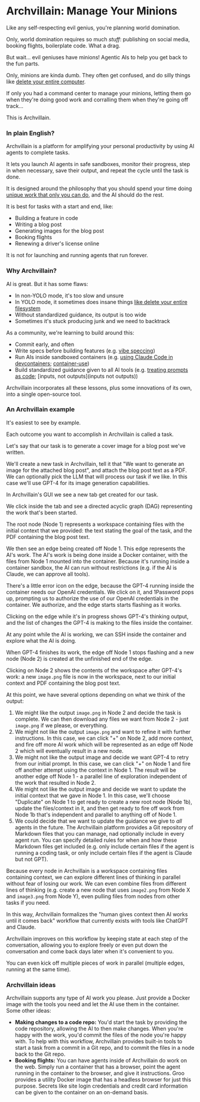 Archvillain: Manage Your Minions
================================
Like any self-respecting evil genius, you're planning world domination.

Only, world domination requires so much _stuff_: publishing on social media, booking flights, boilerplate code. What a drag.

But wait... evil geniuses have minions! Agentic AIs to help you get back to the fun parts.

Only, minions are kinda dumb. They often get confused, and do silly things like [delete your entire computer](https://forum.cursor.com/t/cursor-yolo-deleted-everything-in-my-computer/103131/3).

If only you had a command center to manage your minions, letting them go when they're doing good work and corralling them when they're going off track...

This is Archvillain.

### In plain English?
Archvillain is a platform for amplifying your personal productivity by using AI agents to complete tasks.

It lets you launch AI agents in safe sandboxes, monitor their progress, step in when necessary, save their output, and repeat the cycle until the task is done.

It is designed around the philosophy that you should spend your time doing [unique work that only you can do](https://mieubrisse.substack.com/p/the-goal-is-unique-work), and the AI should do the rest.

It is best for tasks with a start and end, like:

- Building a feature in code
- Writing a blog post
- Generating images for the blog post
- Booking flights
- Renewing a driver's license online

It is not for launching and running agents that run forever.

### Why Archvillain?
AI is great. But it has some flaws:

- In non-YOLO mode, it's too slow and unsure
- In YOLO mode, it sometimes does insane things [like delete your entire filesystem](https://forum.cursor.com/t/cursor-yolo-deleted-everything-in-my-computer/103131/3)
- Without standardized guidance, its output is too wide
- Sometimes it's stuck producing junk and we need to backtrack

As a community, we're learning to build around this:

- Commit early, and often
- Write specs before building features (e.g. [vibe speccing](https://lukebechtel.com/blog/vibe-speccing))
- Run AIs inside sandboxed containers (e.g. [using Claude Code in devcontainers](https://timsh.org/claude-inside-docker/); [container-use](https://github.com/dagger/container-use))
- Build standardized guidance given to all AI tools (e.g. [treating prompts as code](https://mariozechner.at/posts/2025-06-02-prompts-are-code/); [inputs, not outputs](inputs not outputs))

Archvillain incorporates all these lessons, plus some innovations of its own, into a single open-source tool.

### An Archvillain example
It's easiest to see by example. 

Each outcome you want to accomplish in Archvillain is called a task.

Let's say that our task is to generate a cover image for a blog post we've written.

We'll create a new task in Archvillain, tell it that "We want to generate an image for the attached blog post", and attach the blog post text as a PDF. We can optionally pick the LLM that will process our task if we like. In this case we'll use GPT-4 for its image generation capabilities.

In Archvillain's GUI we see a new tab get created for our task.

We click inside the tab and see a directed acyclic graph (DAG) representing the work that's been started.

The root node (Node 1) represents a workspace containing files with the initial context that we provided: the text stating the goal of the task, and the PDF containing the blog post text.

We then see an edge being created off Node 1. This edge represents the AI's work. The AI's work is being done inside a Docker container, with the files from Node 1 mounted into the container. Because it's running inside a container sandbox, the AI can run without restrictions (e.g. if the AI is Claude, we can approve all tools).

There's a little error icon on the edge, because the GPT-4 running inside the container needs our OpenAI credentials. We click on it, and 1Password pops up, prompting us to authorize the use of our OpenAI credentials in the container. We authorize, and the edge starts starts flashing as it works.

Clicking on the edge while it's in progress shows GPT-4's thinking output, and the list of changes the GPT-4 is making to the files inside the container.

At any point while the AI is working, we can SSH inside the container and explore what the AI is doing.

When GPT-4 finishes its work, the edge off Node 1 stops flashing and a new node (Node 2) is created at the unfinished end of the edge.

Clicking on Node 2 shows the contents of the workspace after GPT-4's work: a new `image.png` file is now in the workspace, next to our initial context and PDF containing the blog post text.

At this point, we have several options depending on what we think of the output:

1. We might like the output `image.png` in Node 2 and decide the task is complete. We can then download any files we want from Node 2 - just `image.png` if we please, or everything.
1. We might not like the output `image.png` and want to refine it with further instructions. In this case, we can click "+" on Node 2, add more context, and fire off more AI work which will be represented as an edge off Node 2 which will eventually result in a new node.
1. We might not like the output image and decide we want GPT-4 to retry from our initial prompt. In this case, we can click "+" on Node 1 and fire off another attempt using the context in Node 1. The result will be another edge off Node 1 - a parallel line of exploration independent of the work that resulted in Node 2.
1. We might not like the output image and decide we want to update the initial context that we gave in Node 1. In this case, we'll choose "Duplicate" on Node 1 to get ready to create a new root node (Node 1b), update the files/context in it, and then get ready to fire off work from Node 1b that's independent and parallel to anything off of Node 1.
1. We could decide that we want to update the guidance we give to _all_ agents in the future. The Archvillain platform provides a Git repository of Markdown files that you can manage, nad optionally include in every agent run. You can specify detailed rules for when and how these Markdown files get included (e.g. only include certain files if the agent is running a coding task, or only include certain files if the agent is Claude but not GPT).

Because every node in Archvillain is a workspace containing files containing context, we can explore different lines of thinking in parallel without fear of losing our work. We can even combine files from different lines of thinking (e.g. create a new node that uses `image2.png` from Node X and `image3.png` from Node Y), even pulling files from nodes from other tasks if you need.

In this way, Archvillain formalizes the "human gives context then AI works until it comes back" workflow that currently exists with tools like ChatGPT and Claude. 

Archvillain improves on this workflow by keeping state at each step of the conversation, allowing you to explore freely or even put down the conversation and come back days later when it's convenient to you.

You can even kick off multiple pieces of work in parallel (multiple edges, running at the same time).

### Archvillain ideas
Archvillain supports any type of AI work you please. Just provide a Docker image with the tools you need and let the AI use them in the container. Some other ideas:

- **Making changes to a code repo:** You'd start the task by providing the code repository, allowing the AI to then make changes. When you're happy with the work, you'd commit the files of the node you're happy with. To help with this workflow, Archvillain provides built-in tools to start a task from a commit in a Git repo, and to commit the files in a node back to the Git repo.
- **Booking flights:** You can have agents inside of Archvillain do work on the web. Simply run a container that has a browser, point the agent running in the container to the browser, and give it instructions. Groo provides a utility Docker image that has a headless browser for just this purpose. Secrets like site login credentials and credit card information can be given to the container on an on-demand basis.

